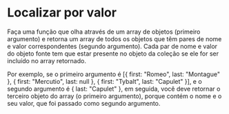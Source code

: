 # Localizar por valor

Faça uma função que olha através de um array de objetos (primeiro argumento) e retorna um array de todos os objetos que têm pares de nome e valor correspondentes (segundo argumento). Cada par de nome e valor do objeto fonte tem que estar presente no objeto da coleção se ele for ser incluído no array retornado.

Por exemplo, se o primeiro argumento é [{ first: "Romeo", last: "Montague" }, { first: "Mercutio", last: null }, { first: "Tybalt", last: "Capulet" }], e o segundo argumento é { last: "Capulet" }, em seguida, você deve retornar o terceiro objeto do array (o primeiro argumento), porque contém o nome e o seu valor, que foi passado como segundo argumento.